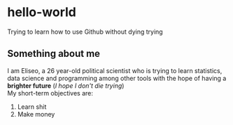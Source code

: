 # hello-world
Trying to learn how to use Github without dying trying
## Something about me
I am Eliseo, a 26 year-old political scientist who is trying to learn statistics, data science and programming among other tools with the hope of having a **brighter future** (*I hope I don't die trying*) <br />My short-term objectives are:
1. Learn shit
2. Make money
